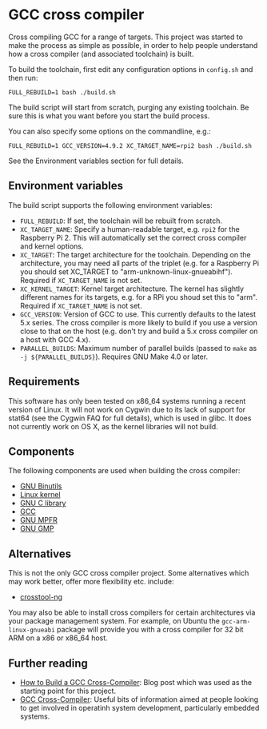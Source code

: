 # GCC cross compiler

Cross compiling GCC for a range of targets. This project was started to make the
process as simple as possible, in order to help people understand how a cross
compiler (and associated toolchain) is built.

To build the toolchain, first edit any configuration options in `config.sh` and
then run:

```
FULL_REBUILD=1 bash ./build.sh
```

The build script will start from scratch, purging any existing toolchain. Be
sure this is what you want before you start the build process.

You can also specify some options on the commandline, e.g.:

```
FULL_REBUILD=1 GCC_VERSION=4.9.2 XC_TARGET_NAME=rpi2 bash ./build.sh
```

See the Environment variables section for full details.

## Environment variables

The build script supports the following environment variables:

 * `FULL_REBUILD`: If set, the toolchain will be rebuilt from scratch.
 * `XC_TARGET_NAME`: Specify a human-readable target, e.g. `rpi2` for the
 Raspberry Pi 2. This will automatically set the correct cross compiler and
 kernel options.
 * `XC_TARGET`: The target architecture for the toolchain. Depending on the
 architecture, you may need all parts of the triplet (e.g. for a Raspberry Pi
 you should set XC_TARGET to "arm-unknown-linux-gnueabihf"). Required if
 `XC_TARGET_NAME` is not set.
 * `XC_KERNEL_TARGET`: Kernel target architecture. The kernel has slightly
 different names for its targets, e.g. for a RPi you shoud set this to "arm".
 Required if `XC_TARGET_NAME` is not set.
 * `GCC_VERSION`: Version of GCC to use. This currently defaults to the latest
 5.x series. The cross compiler is more likely to build if you use a version
 close to that on the host (e.g. don't try and build a 5.x cross compiler on a
 host with GCC 4.x).
 * `PARALLEL_BUILDS`: Maximum number of parallel builds (passed to `make` as
   `-j ${PARALLEL_BUILDS}`). Requires GNU Make 4.0 or later.

## Requirements

This software has only been tested on x86_64 systems running a recent version of
Linux. It will not work on Cygwin due to its lack of support for stat64 (see the
Cygwin FAQ for full details), which is used in glibc. It does not currently work
on OS X, as the kernel libraries will not build.

## Components

The following components are used when building the cross compiler:

 * [GNU Binutils](https://www.gnu.org/software/binutils/)
 * [Linux kernel](https://www.kernel.org/)
 * [GNU C library](https://www.gnu.org/software/libc/)
 * [GCC](https://gcc.gnu.org/)
 * [GNU MPFR](http://www.mpfr.org/)
 * [GNU GMP](https://gmplib.org/)

## Alternatives

This is not the only GCC cross compiler project. Some alternatives which may
work better, offer more flexibility etc. include:

 * [crosstool-ng](http://crosstool-ng.org/)

You may also be able to install cross compilers for certain architectures via
your package management system. For example, on Ubuntu the
`gcc-arm-linux-gnueabi` package will provide you with a cross compiler for 32
bit ARM on a x86 or x86_64 host.

## Further reading

 * [How to Build a GCC Cross-Compiler](http://preshing.com/20141119/how-to-build-a-gcc-cross-compiler/):
 Blog post which was used as the starting point for this project.
 * [GCC Cross-Compiler](http://wiki.osdev.org/GCC_Cross-Compiler): Useful bits
 of information aimed at people looking to get involved in operatinh system
 development, particularly embedded systems.
